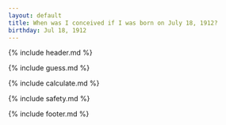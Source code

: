```yaml
---
layout: default
title: When was I conceived if I was born on July 18, 1912?
birthday: Jul 18, 1912
---
```


{% include header.md %}

{% include guess.md %}

{% include calculate.md %}

{% include safety.md %}

{% include footer.md %}



